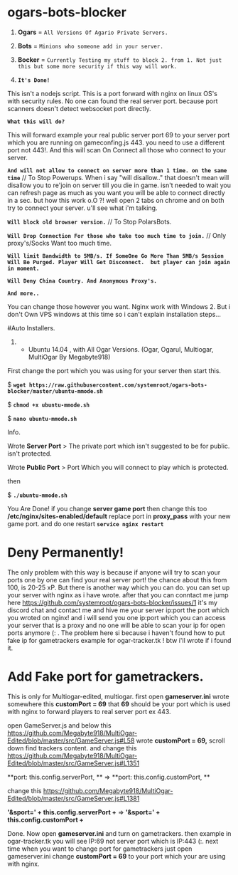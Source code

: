 # ogars-bots-blocker

1. **Ogars**  = ``All Versions Of Agario Private Servers.``

2. **Bots**   = ``Minions who someone add in your server.``

3. **Bocker** = ``Currently Testing my stuff to block 2. from 1. Not just this but some more security if this way will work.``

4. **``It's Done!``**

This isn't a nodejs script. This is a port forward with nginx on linux OS's with security rules.
No one can found the real server port. because port scanners doesn't detect websocket port directly.

**``What this will do?``**

This will forward example your real public server port 69 to your server port which you are running on gameconfing.js 443.
you need to use a different port not 443!.
And this will scan On Connect all those who connect to your server.

**``And will not allow to connect on server more than 1 time. on the same time``** // To Stop Powerups.
When i say "will disallow.." that doesn't mean will disallow you to re'join on server till you die in game.
isn't needed to wait you can refresh page as much as you want you will be able to connect directly in a sec.
but how this work o.O ?!
well open 2 tabs on chrome and on both try to connect your server. u'll see what i'm talking.


**``Will block old browser version.``** // To Stop PolarsBots.

**``Will Drop Connection For those who take too much time to join.``** // Only proxy's/Socks Want too much time.

**``Will limit Bandwidth to 5MB/s. If SomeOne Go More Than 5MB/s Session Will Be Purged. Player Will Get Disconnect. 
but player can join again in moment.``**

**``Will Deny China Country. And Anonymous Proxy's.``**

**``And more..``**

You can change those however you want. Nginx work with Windows 2. But i don't Own VPS windows at this time so i can't explain installation steps...

#Auto Installers.

1. - Ubuntu 14.04 , with All Ogar Versions. (Ogar, Ogarul, Multiogar, MultiOgar By Megabyte918)

First change the port which you was using for your server then start this.

$ **``wget https://raw.githubusercontent.com/systemroot/ogars-bots-blocker/master/ubuntu-mmode.sh``**

$ **``chmod +x ubuntu-mmode.sh``**

$ **``nano ubuntu-mmode.sh``**

Info. 

Wrote **Server Port** > The private port which isn't suggested to be for public. isn't protected.

Wrote **Public Port** > Port Which you will connect to play which is protected.

then

$ **``./ubuntu-mmode.sh``**

You Are Done! if you change **server game port** then change this too **/etc/nginx/sites-enabled/default** replace port in **proxy_pass** with your new game port.
and do one restart **``service nginx restart``**


# Deny Permanently!
The only problem with this way is because if anyone will try to scan your ports one by one can find your real server port!
the chance about this from 100, is 20-25 xP. 
But there is another way which you can do. you can set up your server with nginx as i have wrote. after that you can conntact me jump here https://github.com/systemroot/ogars-bots-blocker/issues/1 it's my discord chat and contact me and hive me your server ip:port the port which you wroted on nginx! and i will send you one ip:port which you can access your server that is a proxy and no one will be able to scan your ip for open ports anymore (: . 
The problem here si because i haven't found how to put fake ip for gametrackers example for ogar-tracker.tk ! 
btw i'll wrote if i found it.

# Add Fake port for gametrackers. 
This is only for Multiogar-edited, multiogar. 
first open **gameserver.ini**
wrote somewhere this **customPort = 69** that **69** should be your port which is used with nginx to forward players to real server port ex 443.

open GameServer.js and below this https://github.com/Megabyte918/MultiOgar-Edited/blob/master/src/GameServer.js#L58
wrote **customPort = 69,**
scroll down find trackers content. and change this https://github.com/Megabyte918/MultiOgar-Edited/blob/master/src/GameServer.js#L1351

**port: this.config.serverPort, ** => **port: this.config.customPort, **

change this https://github.com/Megabyte918/MultiOgar-Edited/blob/master/src/GameServer.js#L1381

**'&sport=' + this.config.serverPort +** => **'&sport=' + this.config.customPort +**

Done. Now open **gameserver.ini** and turn on gametrackers. then example in ogar-tracker.tk you will see IP:69 not server port which is IP:443 (:. 
next time when you want to change port for gametrackers just open gameserver.ini change **customPort = 69** to your port which your are using with nginx.
